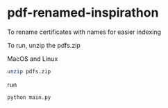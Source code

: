 # pdf-renamed-inspirathon
To rename certificates with names for easier indexing

To run, unzip the pdfs.zip 

MacOS and Linux
```bash
unzip pdfs.zip
```

run
```python
python main.py
```
